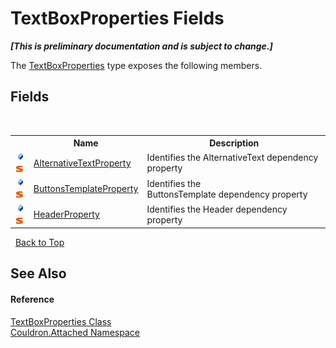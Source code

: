 # TextBoxProperties Fields
 _**\[This is preliminary documentation and is subject to change.\]**_

The <a href="T_Couldron_Attached_TextBoxProperties">TextBoxProperties</a> type exposes the following members.


## Fields
&nbsp;<table><tr><th></th><th>Name</th><th>Description</th></tr><tr><td>![Public field](media/pubfield.gif "Public field")![Static member](media/static.gif "Static member")</td><td><a href="F_Couldron_Attached_TextBoxProperties_AlternativeTextProperty">AlternativeTextProperty</a></td><td>
Identifies the AlternativeText&nbsp;dependency property</td></tr><tr><td>![Public field](media/pubfield.gif "Public field")![Static member](media/static.gif "Static member")</td><td><a href="F_Couldron_Attached_TextBoxProperties_ButtonsTemplateProperty">ButtonsTemplateProperty</a></td><td>
Identifies the ButtonsTemplate&nbsp;dependency property</td></tr><tr><td>![Public field](media/pubfield.gif "Public field")![Static member](media/static.gif "Static member")</td><td><a href="F_Couldron_Attached_TextBoxProperties_HeaderProperty">HeaderProperty</a></td><td>
Identifies the Header&nbsp;dependency property</td></tr></table>&nbsp;
<a href="#textboxproperties-fields">Back to Top</a>

## See Also


#### Reference
<a href="T_Couldron_Attached_TextBoxProperties">TextBoxProperties Class</a><br /><a href="N_Couldron_Attached">Couldron.Attached Namespace</a><br />